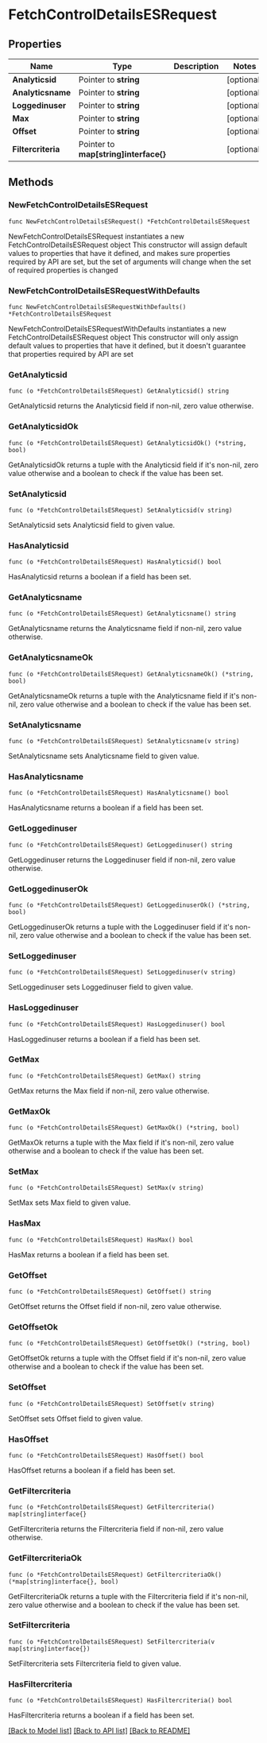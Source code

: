 # FetchControlDetailsESRequest

## Properties

Name | Type | Description | Notes
------------ | ------------- | ------------- | -------------
**Analyticsid** | Pointer to **string** |  | [optional] 
**Analyticsname** | Pointer to **string** |  | [optional] 
**Loggedinuser** | Pointer to **string** |  | [optional] 
**Max** | Pointer to **string** |  | [optional] 
**Offset** | Pointer to **string** |  | [optional] 
**Filtercriteria** | Pointer to **map[string]interface{}** |  | [optional] 

## Methods

### NewFetchControlDetailsESRequest

`func NewFetchControlDetailsESRequest() *FetchControlDetailsESRequest`

NewFetchControlDetailsESRequest instantiates a new FetchControlDetailsESRequest object
This constructor will assign default values to properties that have it defined,
and makes sure properties required by API are set, but the set of arguments
will change when the set of required properties is changed

### NewFetchControlDetailsESRequestWithDefaults

`func NewFetchControlDetailsESRequestWithDefaults() *FetchControlDetailsESRequest`

NewFetchControlDetailsESRequestWithDefaults instantiates a new FetchControlDetailsESRequest object
This constructor will only assign default values to properties that have it defined,
but it doesn't guarantee that properties required by API are set

### GetAnalyticsid

`func (o *FetchControlDetailsESRequest) GetAnalyticsid() string`

GetAnalyticsid returns the Analyticsid field if non-nil, zero value otherwise.

### GetAnalyticsidOk

`func (o *FetchControlDetailsESRequest) GetAnalyticsidOk() (*string, bool)`

GetAnalyticsidOk returns a tuple with the Analyticsid field if it's non-nil, zero value otherwise
and a boolean to check if the value has been set.

### SetAnalyticsid

`func (o *FetchControlDetailsESRequest) SetAnalyticsid(v string)`

SetAnalyticsid sets Analyticsid field to given value.

### HasAnalyticsid

`func (o *FetchControlDetailsESRequest) HasAnalyticsid() bool`

HasAnalyticsid returns a boolean if a field has been set.

### GetAnalyticsname

`func (o *FetchControlDetailsESRequest) GetAnalyticsname() string`

GetAnalyticsname returns the Analyticsname field if non-nil, zero value otherwise.

### GetAnalyticsnameOk

`func (o *FetchControlDetailsESRequest) GetAnalyticsnameOk() (*string, bool)`

GetAnalyticsnameOk returns a tuple with the Analyticsname field if it's non-nil, zero value otherwise
and a boolean to check if the value has been set.

### SetAnalyticsname

`func (o *FetchControlDetailsESRequest) SetAnalyticsname(v string)`

SetAnalyticsname sets Analyticsname field to given value.

### HasAnalyticsname

`func (o *FetchControlDetailsESRequest) HasAnalyticsname() bool`

HasAnalyticsname returns a boolean if a field has been set.

### GetLoggedinuser

`func (o *FetchControlDetailsESRequest) GetLoggedinuser() string`

GetLoggedinuser returns the Loggedinuser field if non-nil, zero value otherwise.

### GetLoggedinuserOk

`func (o *FetchControlDetailsESRequest) GetLoggedinuserOk() (*string, bool)`

GetLoggedinuserOk returns a tuple with the Loggedinuser field if it's non-nil, zero value otherwise
and a boolean to check if the value has been set.

### SetLoggedinuser

`func (o *FetchControlDetailsESRequest) SetLoggedinuser(v string)`

SetLoggedinuser sets Loggedinuser field to given value.

### HasLoggedinuser

`func (o *FetchControlDetailsESRequest) HasLoggedinuser() bool`

HasLoggedinuser returns a boolean if a field has been set.

### GetMax

`func (o *FetchControlDetailsESRequest) GetMax() string`

GetMax returns the Max field if non-nil, zero value otherwise.

### GetMaxOk

`func (o *FetchControlDetailsESRequest) GetMaxOk() (*string, bool)`

GetMaxOk returns a tuple with the Max field if it's non-nil, zero value otherwise
and a boolean to check if the value has been set.

### SetMax

`func (o *FetchControlDetailsESRequest) SetMax(v string)`

SetMax sets Max field to given value.

### HasMax

`func (o *FetchControlDetailsESRequest) HasMax() bool`

HasMax returns a boolean if a field has been set.

### GetOffset

`func (o *FetchControlDetailsESRequest) GetOffset() string`

GetOffset returns the Offset field if non-nil, zero value otherwise.

### GetOffsetOk

`func (o *FetchControlDetailsESRequest) GetOffsetOk() (*string, bool)`

GetOffsetOk returns a tuple with the Offset field if it's non-nil, zero value otherwise
and a boolean to check if the value has been set.

### SetOffset

`func (o *FetchControlDetailsESRequest) SetOffset(v string)`

SetOffset sets Offset field to given value.

### HasOffset

`func (o *FetchControlDetailsESRequest) HasOffset() bool`

HasOffset returns a boolean if a field has been set.

### GetFiltercriteria

`func (o *FetchControlDetailsESRequest) GetFiltercriteria() map[string]interface{}`

GetFiltercriteria returns the Filtercriteria field if non-nil, zero value otherwise.

### GetFiltercriteriaOk

`func (o *FetchControlDetailsESRequest) GetFiltercriteriaOk() (*map[string]interface{}, bool)`

GetFiltercriteriaOk returns a tuple with the Filtercriteria field if it's non-nil, zero value otherwise
and a boolean to check if the value has been set.

### SetFiltercriteria

`func (o *FetchControlDetailsESRequest) SetFiltercriteria(v map[string]interface{})`

SetFiltercriteria sets Filtercriteria field to given value.

### HasFiltercriteria

`func (o *FetchControlDetailsESRequest) HasFiltercriteria() bool`

HasFiltercriteria returns a boolean if a field has been set.


[[Back to Model list]](../README.md#documentation-for-models) [[Back to API list]](../README.md#documentation-for-api-endpoints) [[Back to README]](../README.md)


